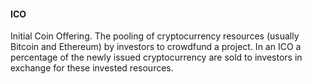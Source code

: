 #### ICO

Initial Coin Offering. The pooling of cryptocurrency resources (usually Bitcoin and Ethereum) by investors to crowdfund a project. In an ICO a percentage of the newly issued cryptocurrency are sold to investors in exchange for these invested resources.